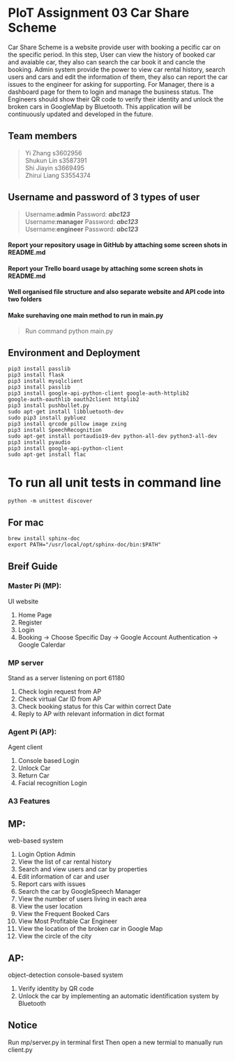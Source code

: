 # PIoT Assignment 03 Car Share Scheme
Car Share Scheme is a website provide user with booking a pecific car on the specific period. In this step, User can view the history of booked car and avaiable car, they also can search the car book it and cancle the booking. Admin system provide the power to view car rental history, search users and cars and edit the information of them, they also can report the car issues to the engineer for asking for supporting. For Manager, there is a dashboard page for them to login and manage the business status. The Engineers should show their QR code to verify their identity and unlock the broken cars in GoogleMap by Bluetooth. This application will be continuously updated and developed in the future.

## Team members 
> Yi Zhang s3602956 <br>
> Shukun Lin s3587391<br>
> Shi Jiayin s3669495<br>
> Zhirui Liang S3554374<br>

## Username and password of 3 types of user 
> Username:__admin__ Password: ***abc123***<br>
> Username:__manager__ Password: ***abc123***<br>
> Username:__engineer__ Password: ***abc123***<br>

#### Report your repository usage in GitHub by attaching some screen shots in README.md

#### Report your Trello board usage by attaching some screen shots in README.md

#### Well organised file structure and also separate website and API code into two folders

#### Make surehaving one main method to run in main.py
> Run command python main.py

## Environment and Deployment 
`pip3 install passlib`<br>
`pip3 install flask`<br>
`pip3 install mysqlclient`<br>
`pip3 install passlib`<br>
`pip3 install google-api-python-client google-auth-httplib2`<br> 
`google-auth-oauthlib oauth2client httplib2`<br>
`pip3 install pushbullet.py`<br>
`sudo apt-get install libbluetooth-dev`<br>
`sudo pip3 install pybluez`<br>
`pip3 install qrcode pillow image zxing`<br>
`pip3 install SpeechRecognition`<br>
`sudo apt-get install portaudio19-dev python-all-dev python3-all-dev`<br>
`pip3 install pyaudio`<br>
`pip3 install google-api-python-client`<br>
`sudo apt-get install flac`<br>

# To run all unit tests in command line
`python -m unittest discover`<br>

## For mac 
`brew install sphinx-doc`<br>
`export PATH="/usr/local/opt/sphinx-doc/bin:$PATH"`<br>

## Breif Guide
### Master Pi (MP): 
UI website<br>
1. Home Page<br>
2. Register<br>
3. Login<br>
4. Booking -> Choose Specific Day -> Google Account Authentication -> Google Calerdar<br>

### MP server
Stand as a server listening on port 61180
1. Check login request from AP<br>
2. Check virtual Car ID from AP<br>
3. Check booking status for this Car within correct Date<br>
4. Reply to AP with relevant information in dict format<br>

### Agent Pi (AP): ###
Agent client<br>
1. Console based Login<br>
2. Unlock Car<br>
3. Return Car<br>
4. Facial recognition Login<br>

### A3 Features
## MP:
web-based system<br>
1. Login Option
Admin
2. View the list of car rental history
3. Search and view users and car by properties
4. Edit information of car and user
5. Report cars with issues
6. Search the car by GoogleSpeech
Manager
2. View the number of users living in each area
3. View the user location
4. View the Frequent Booked Cars
5. View Most Profitable Car
Engineer
2. View the location of the broken car in Google Map
3. View the circle of the city


## AP:
object-detection console-based system<br>
1. Verify identity by QR code
2. Unlock the car by implementing an automatic identification system by Bluetooth



## Notice ##
Run mp/server.py in terminal first 
Then open a new termial to manually run client.py
